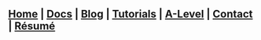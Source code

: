 ## [Home](http://libnexus.github.io/site) | [Docs](https://libnexus.github.io/site/docs) | [Blog](https://www.youtube.com/watch?v=dQw4w9WgXcQ) | [Tutorials](https://lib-nexus.github.io/site/tutorials) | [A-Level](https://lib-nexus.github.io/site/a-level) | [Contact](https://lib-nexus.github.io/site/contact) | [Résumé](https://lib-nexus.github.io/site/résumé)
